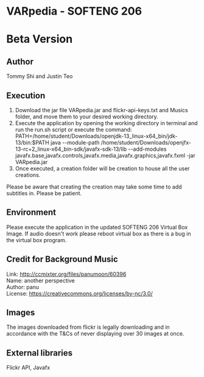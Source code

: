 # VARpedia - SOFTENG 206
# Beta Version

## Author
Tommy Shi and Justin Teo

## Execution
1. Download the jar file VARpedia.jar and flickr-api-keys.txt and Musics folder, and move them to your desired working directory.
2. Execute the application by opening the working directory in terminal and run the run.sh script or execute the command: PATH=/home/student/Downloads/openjdk-13_linux-x64_bin/jdk-13/bin:$PATH
java --module-path /home/student/Downloads/openjfx-13-rc+2_linux-x64_bin-sdk/javafx-sdk-13/lib --add-modules javafx.base,javafx.controls,javafx.media,javafx.graphics,javafx.fxml -jar VARpedia.jar
3. Once executed, a creation folder will be creation to house all the user creations.

Please be aware that creating the creation may take some time to add subtitles in. Please be patient.

## Environment
Please execute the application in the updated SOFTENG 206 Virtual Box Image.
If audio doesn't work please reboot virtual box as there is a bug in the virtual box program.

## Credit for Background Music
Link: http://ccmixter.org/files/panumoon/60396 \
Name: another perspective \
Author: panu \
License: https://creativecommons.org/licenses/by-nc/3.0/

## Images
The images downloaded from flickr is legally downloading and in accordance with the T&Cs of never displaying over 30 images at once.

## External libraries
Flickr API,
Javafx